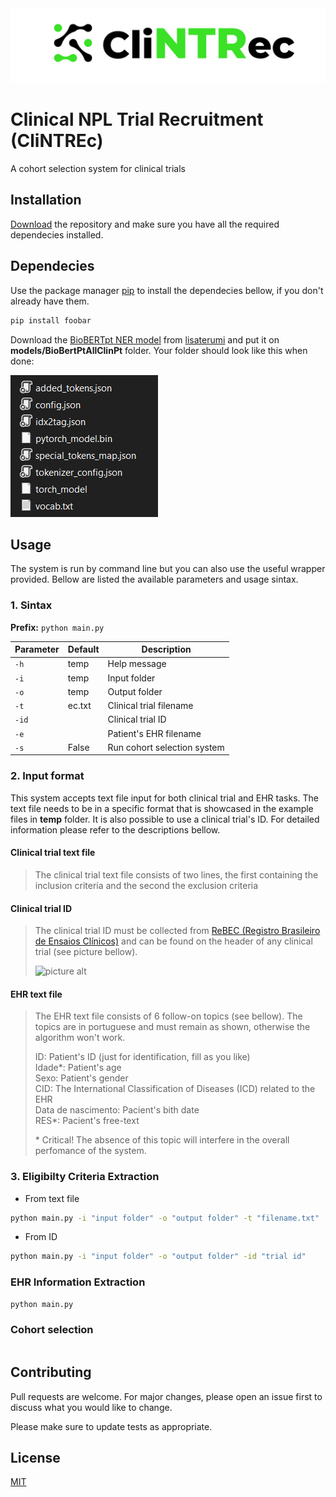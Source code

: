 <img src="images/logo.png" alt="CliNTREc">

# Clinical NPL Trial Recruitment (CliNTREc)

A cohort selection system for clinical trials

## Installation

[Download](https://github.com/paivagio/CliNTREc/archive/refs/heads/main.zip) the repository and make sure you have all the required dependecies installed.

## Dependecies 

Use the package manager [pip](https://pip.pypa.io/en/stable/) to install the dependecies bellow, if you don't already have them.

```bash
pip install foobar
```

Download the [BioBERTpt NER model](https://github.com/HAILab-PUCPR/BioBERTpt/tree/master/model) from [lisaterumi](https://github.com/lisaterumi) and put it on **models/BioBertPtAllClinPt** folder. Your folder should look like this when done:

![picture alt](images/bert_folder.png)

## Usage

The system is run by command line but you can also use the useful wrapper provided. Bellow are listed the available parameters and usage sintax.

### 1. Sintax

**Prefix:** `python main.py`

| Parameter | Default | Description  |
|----------|---------|--------------|
| `-h`     | temp    | Help message |
| `-i`     | temp    | Input folder |
| `-o`     | temp  | Output folder |
| `-t`     | ec.txt  | Clinical trial filename |
| `-id`    |   | Clinical trial ID |
| `-e`     |   | Patient's EHR filename |
| `-s`     | False  | Run cohort selection system |

### 2. Input format

This system accepts text file input for both clinical trial and EHR tasks. The text file needs to be in a specific format that is showcased in the example files in **temp** folder. It is also possible to use a clinical trial's ID. For detailed information please refer to the descriptions bellow. 

#### Clinical trial text file
> The clinical trial text file consists of two lines, the first containing the inclusion criteria and the second the exclusion criteria

#### Clinical trial ID
> The clinical trial ID must be collected from [ReBEC (Registro Brasileiro de Ensaios Clínicos)](https://ensaiosclinicos.gov.br/) and can be found on the header of any clinical trial (see picture bellow).
>
> ![picture alt](http://via.placeholder.com/200x150)


#### EHR text file
> The EHR text file consists of 6 follow-on topics (see bellow). The topics are in portuguese and must remain as shown, otherwise the algorithm won't work.
>
> ID: Patient's ID (just for identification, fill as you like)\
> Idade\*: Patient's age\
> Sexo: Patient's gender\
> CID: The International Classification of Diseases (ICD) related to the EHR\
> Data de nascimento: Pacient's bith date\
> RES\*: Pacient's free-text
>
> \* Critical! The absence of this topic will interfere in the overall perfomance of the system.

### 3. Eligibilty Criteria Extraction

- From text file



```bash
python main.py -i "input folder" -o "output folder" -t "filename.txt"
```

- From ID

```bash
python main.py -i "input folder" -o "output folder" -id "trial id"
```

### EHR Information Extraction

```bash
python main.py 
```

### Cohort selection
```
```

## Contributing
Pull requests are welcome. For major changes, please open an issue first to discuss what you would like to change.

Please make sure to update tests as appropriate.

## License
[MIT](https://choosealicense.com/licenses/mit/)
